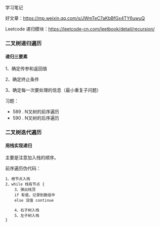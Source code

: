 学习笔记

好文章：https://mp.weixin.qq.com/s/JWmTeC7aKbBfGx4TY6uwuQ

Leetcode 递归模块：https://leetcode-cn.com/leetbook/detail/recursion/

### 二叉树递归遍历

#### 递归三要素

1、确定传参和返回值

2、确定终止条件

3、确定每一次要处理的信息（最小重复子问题）



习题：

- 589 . N叉树的前序遍历
- 590 . N叉树的后序遍历



### 二叉树迭代遍历

#### 用栈实现递归

主要是注意加入栈的顺序。

前序遍历伪代码：

```
1、根节点入栈
2、while 栈有节点 {
	3、弹出栈顶
	if 有值，记录到数组中
	else 没值 continue
	
	4、右子树入栈
	5、左子树入栈
}

```























